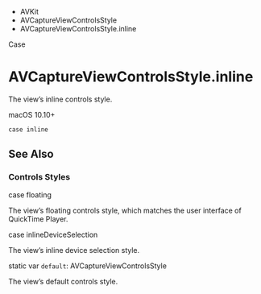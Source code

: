 

- AVKit
- AVCaptureViewControlsStyle
-  AVCaptureViewControlsStyle.inline 

Case

# AVCaptureViewControlsStyle.inline

The view’s inline controls style.

macOS 10.10+

``` source
case inline
```

## See Also

### Controls Styles

case floating

The view’s floating controls style, which matches the user interface of QuickTime Player.

case inlineDeviceSelection

The view’s inline device selection style.

static var `default`: AVCaptureViewControlsStyle

The view’s default controls style.

